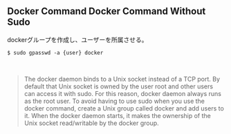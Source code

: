 ## Docker Command Docker Command Without Sudo

dockerグループを作成し、ユーザーを所属させる。
```
$ sudo gpasswd -a {user} docker
```
<br>

>The docker daemon binds to a Unix socket instead of a TCP port. By default that Unix socket is owned by the user root and other users can access it with sudo. For this reason, docker daemon always runs as the root user. To avoid having to use sudo when you use the docker command, create a Unix group called docker and add users to it. When the docker daemon starts, it makes the ownership of the Unix socket read/writable by the docker group.
